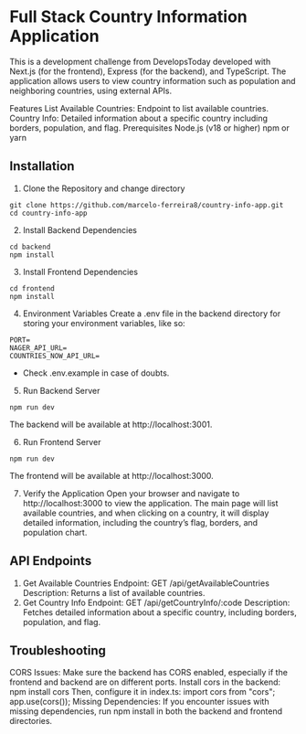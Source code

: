 # Full Stack Country Information Application
This is a development challenge from DevelopsToday developed with Next.js (for the frontend), Express (for the backend), and TypeScript. The application allows users to view country information such as population and neighboring countries, using external APIs.

Features
List Available Countries: Endpoint to list available countries.
Country Info: Detailed information about a specific country including borders, population, and flag.
Prerequisites
Node.js (v18 or higher)
npm or yarn
## Installation
1. Clone the Repository and change directory
```
git clone https://github.com/marcelo-ferreira8/country-info-app.git
cd country-info-app
```
2. Install Backend Dependencies
```
cd backend
npm install
```
3. Install Frontend Dependencies
```
cd frontend
npm install
```

4. Environment Variables
Create a .env file in the backend directory for storing your environment variables, like so:
```
PORT=
NAGER_API_URL=
COUNTRIES_NOW_API_URL=
```
- Check .env.example in case of doubts.


5. Run Backend Server
```
npm run dev
```
The backend will be available at http://localhost:3001.

6. Run Frontend Server
```
npm run dev
```
The frontend will be available at http://localhost:3000.

7. Verify the Application
Open your browser and navigate to http://localhost:3000 to view the application.
The main page will list available countries, and when clicking on a country, it will display detailed information, including the country’s flag, borders, and population chart.

## API Endpoints
1. Get Available Countries
Endpoint: GET /api/getAvailableCountries
Description: Returns a list of available countries.
2. Get Country Info
Endpoint: GET /api/getCountryInfo/:code
Description: Fetches detailed information about a specific country, including borders, population, and flag.

## Troubleshooting
CORS Issues: Make sure the backend has CORS enabled, especially if the frontend and backend are on different ports.
Install cors in the backend:
npm install cors
Then, configure it in index.ts:
import cors from "cors";
app.use(cors());
Missing Dependencies: If you encounter issues with missing dependencies, run npm install in both the backend and frontend directories.
